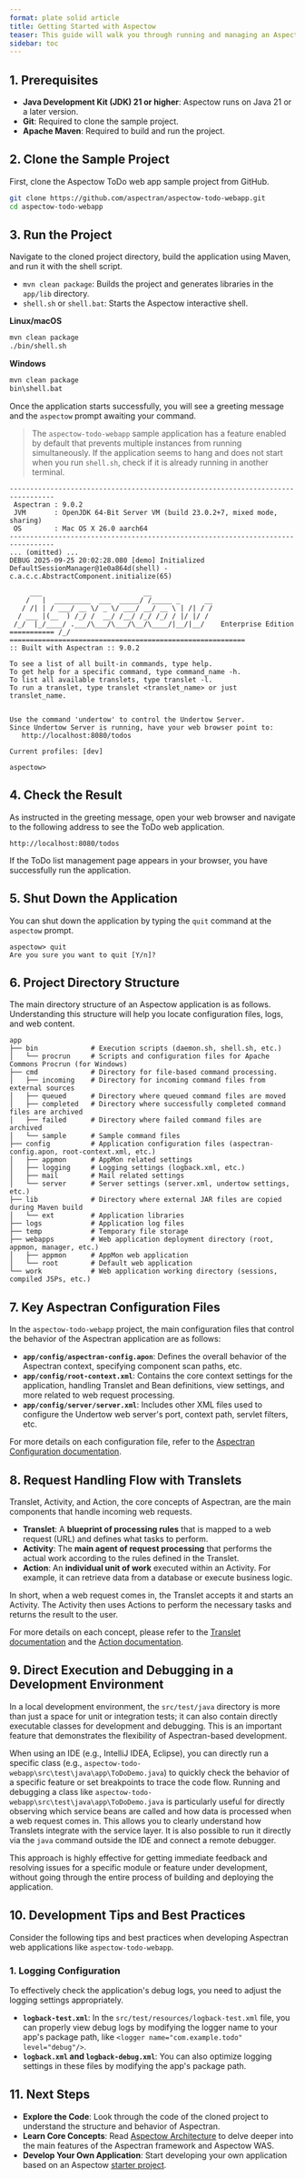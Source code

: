 ```yaml
---
format: plate solid article
title: Getting Started with Aspectow
teaser: This guide will walk you through running and managing an Aspectow-based web application from an interactive shell.
sidebar: toc
---
```


## 1. Prerequisites

*   **Java Development Kit (JDK) 21 or higher**: Aspectow runs on Java 21 or a later version.
*   **Git**: Required to clone the sample project.
*   **Apache Maven**: Required to build and run the project.

## 2. Clone the Sample Project

First, clone the Aspectow ToDo web app sample project from GitHub.

```bash
git clone https://github.com/aspectran/aspectow-todo-webapp.git
cd aspectow-todo-webapp
```

## 3. Run the Project

Navigate to the cloned project directory, build the application using Maven, and run it with the shell script.

- `mvn clean package`: Builds the project and generates libraries in the `app/lib` directory.
- `shell.sh` or `shell.bat`: Starts the Aspectow interactive shell.

**Linux/macOS**
```bash
mvn clean package
./bin/shell.sh
```

**Windows**
```cmd
mvn clean package
bin\shell.bat
```

Once the application starts successfully, you will see a greeting message and the `aspectow` prompt awaiting your command.

> The `aspectow-todo-webapp` sample application has a feature enabled by default that prevents multiple instances from running simultaneously. If the application seems to hang and does not start when you run `shell.sh`, check if it is already running in another terminal.

```
---------------------------------------------------------------------------------
 Aspectran : 9.0.2
 JVM       : OpenJDK 64-Bit Server VM (build 23.0.2+7, mixed mode, sharing)
 OS        : Mac OS X 26.0 aarch64
---------------------------------------------------------------------------------
... (omitted) ...
DEBUG 2025-09-25 20:02:28.080 [demo] Initialized DefaultSessionManager@1e0a864d(shell) - c.a.c.c.AbstractComponent.initialize(65)

     ___                         __
    /   |  _________  ___  _____/ /_____ _      __
   / /| | / ___/ __ \/ _ \/ ___/ __/ __ \ | /| / /
  / ___ |(__  ) /_/ /  __/ /__/ /_/ /_/ / |/ |/ /
 /_/  |_/____/ .___/\___/\___/\__/\____/|__/|__/    Enterprise Edition
=========== /_/ ==========================================================
:: Built with Aspectran :: 9.0.2

To see a list of all built-in commands, type help.
To get help for a specific command, type command_name -h.
To list all available translets, type translet -l.
To run a translet, type translet <translet_name> or just translet_name.


Use the command 'undertow' to control the Undertow Server.
Since Undertow Server is running, have your web browser point to:
   http://localhost:8080/todos

Current profiles: [dev]

aspectow>
```

## 4. Check the Result

As instructed in the greeting message, open your web browser and navigate to the following address to see the ToDo web application.

```
http://localhost:8080/todos
```

If the ToDo list management page appears in your browser, you have successfully run the application.

## 5. Shut Down the Application

You can shut down the application by typing the `quit` command at the `aspectow` prompt.

```
aspectow> quit
Are you sure you want to quit [Y/n]?
```

## 6. Project Directory Structure

The main directory structure of an Aspectow application is as follows. Understanding this structure will help you locate configuration files, logs, and web content.

```
app
├── bin             # Execution scripts (daemon.sh, shell.sh, etc.)
│   └── procrun     # Scripts and configuration files for Apache Commons Procrun (for Windows)
├── cmd             # Directory for file-based command processing.
│   ├── incoming    # Directory for incoming command files from external sources
│   ├── queued      # Directory where queued command files are moved
│   ├── completed   # Directory where successfully completed command files are archived
│   ├── failed      # Directory where failed command files are archived
│   └── sample      # Sample command files
├── config          # Application configuration files (aspectran-config.apon, root-context.xml, etc.)
│   ├── appmon      # AppMon related settings
│   ├── logging     # Logging settings (logback.xml, etc.)
│   ├── mail        # Mail related settings
│   └── server      # Server settings (server.xml, undertow settings, etc.)
├── lib             # Directory where external JAR files are copied during Maven build
│   └── ext         # Application libraries
├── logs            # Application log files
├── temp            # Temporary file storage
├── webapps         # Web application deployment directory (root, appmon, manager, etc.)
│   ├── appmon      # AppMon web application
│   └── root        # Default web application
└── work            # Web application working directory (sessions, compiled JSPs, etc.)
```

## 7. Key Aspectran Configuration Files

In the `aspectow-todo-webapp` project, the main configuration files that control the behavior of the Aspectran application are as follows:

*   **`app/config/aspectran-config.apon`**: Defines the overall behavior of the Aspectran context, specifying component scan paths, etc.
*   **`app/config/root-context.xml`**: Contains the core context settings for the application, handling Translet and Bean definitions, view settings, and more related to web request processing.
*   **`app/config/server/server.xml`**: Includes other XML files used to configure the Undertow web server's port, context path, servlet filters, etc.

For more details on each configuration file, refer to the [Aspectran Configuration documentation](/en/docs/guides/aspectran-configuration/).

## 8. Request Handling Flow with Translets

Translet, Activity, and Action, the core concepts of Aspectran, are the main components that handle incoming web requests.

*   **Translet**: A **blueprint of processing rules** that is mapped to a web request (URL) and defines what tasks to perform.
*   **Activity**: The **main agent of request processing** that performs the actual work according to the rules defined in the Translet.
*   **Action**: An **individual unit of work** executed within an Activity. For example, it can retrieve data from a database or execute business logic.

In short, when a web request comes in, the Translet accepts it and starts an Activity. The Activity then uses Actions to perform the necessary tasks and returns the result to the user.

For more details on each concept, please refer to the [Translet documentation](/en/docs/guides/aspectran-translet/) and the [Action documentation](/en/docs/architecture/aspectran-actions/).

## 9. Direct Execution and Debugging in a Development Environment

In a local development environment, the `src/test/java` directory is more than just a space for unit or integration tests; it can also contain directly executable classes for development and debugging. This is an important feature that demonstrates the flexibility of Aspectran-based development.

When using an IDE (e.g., IntelliJ IDEA, Eclipse), you can directly run a specific class (e.g., `aspectow-todo-webapp\src\test\java\app\ToDoDemo.java`) to quickly check the behavior of a specific feature or set breakpoints to trace the code flow. Running and debugging a class like `aspectow-todo-webapp\src\test\java\app\ToDoDemo.java` is particularly useful for directly observing which service beans are called and how data is processed when a web request comes in. This allows you to clearly understand how Translets integrate with the service layer. It is also possible to run it directly via the `java` command outside the IDE and connect a remote debugger.

This approach is highly effective for getting immediate feedback and resolving issues for a specific module or feature under development, without going through the entire process of building and deploying the application.

## 10. Development Tips and Best Practices

Consider the following tips and best practices when developing Aspectran web applications like `aspectow-todo-webapp`.

### 1. Logging Configuration

To effectively check the application's debug logs, you need to adjust the logging settings appropriately.

*   **`logback-test.xml`**: In the `src/test/resources/logback-test.xml` file, you can properly view debug logs by modifying the logger name to your app's package path, like `<logger name="com.example.todo" level="debug"/>`.
*   **`logback.xml` and `logback-debug.xml`**: You can also optimize logging settings in these files by modifying the app's package path.

## 11. Next Steps

*   **Explore the Code**: Look through the code of the cloned project to understand the structure and behavior of Aspectran.
*   **Learn Core Concepts**: Read [Aspectow Architecture](/en/aspectow/archtecture/) to delve deeper into the main features of the Aspectran framework and Aspectow WAS.
*   **Develop Your Own Application**: Start developing your own application based on an Aspectow [starter project](/en/projects/).
